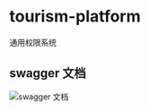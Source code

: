 # tourism-platform
通用权限系统

## swagger 文档
![swagger 文档](http://image.minzhile.top/2019/2019-09/2019-09-12/f146d78ed9d64c98c9e5278a5681a97e.png)
